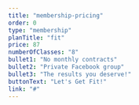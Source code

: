 ```yaml
---
title: "membership-pricing"
order: 0
type: "membership"
planTitle: "fit"
price: 87
numberOfClasses: "8"
bullet1: "No monthly contracts"
bullet2: "Private Facebook group"
bullet3: "The results you deserve!"
buttonText: "Let's Get Fit!"
link: "#"
---
```

